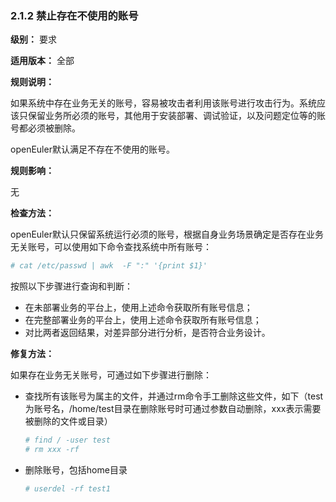 ### 2.1.2 禁止存在不使用的账号

**级别：** 要求

**适用版本：** 全部

**规则说明：** 

如果系统中存在业务无关的账号，容易被攻击者利用该账号进行攻击行为。系统应该只保留业务所必须的账号，其他用于安装部署、调试验证，以及问题定位等的账号都必须被删除。

openEuler默认满足不存在不使用的账号。

**规则影响：**

无

**检查方法：**

openEuler默认只保留系统运行必须的账号，根据自身业务场景确定是否存在业务无关账号，可以使用如下命令查找系统中所有账号：

```bash
# cat /etc/passwd | awk  -F ":" '{print $1}'  
```

按照以下步骤进行查询和判断：

- 在未部署业务的平台上，使用上述命令获取所有账号信息；
- 在完整部署业务的平台上，使用上述命令获取所有账号信息；
- 对比两者返回结果，对差异部分进行分析，是否符合业务设计。

**修复方法：**

如果存在业务无关账号，可通过如下步骤进行删除：

- 查找所有该账号为属主的文件，并通过rm命令手工删除这些文件，如下（test为账号名，/home/test目录在删除账号时可通过参数自动删除，xxx表示需要被删除的文件或目录）

  ```bash
  # find / -user test
  # rm xxx -rf
  ```

- 删除账号，包括home目录

  ```bash
  # userdel -rf test1
  ```